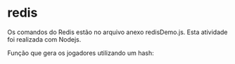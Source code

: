 # redis
Os comandos do Redis estão no arquivo anexo redisDemo.js. Esta atividade foi realizada com Nodejs.

Função que gera os jogadores utilizando um hash:


